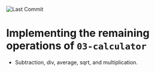 ![Last Commit](https://img.shields.io/github/last-commit/MateusLeviDev/lev-microservices)

# Implementing the remaining operations of `03-calculator`
- Subtraction, div, average, sqrt, and multiplication.
